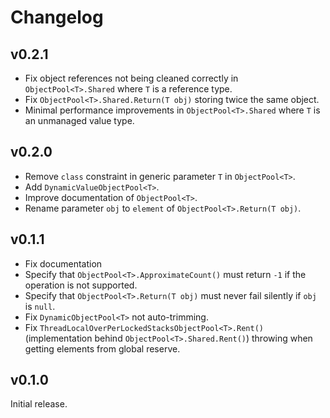 # Changelog

## v0.2.1
- Fix object references not being cleaned correctly in `ObjectPool<T>.Shared` where `T` is a reference type.
- Fix `ObjectPool<T>.Shared.Return(T obj)` storing twice the same object.
- Minimal performance improvements in `ObjectPool<T>.Shared` where `T` is an unmanaged value type.

## v0.2.0
- Remove `class` constraint in generic parameter `T` in `ObjectPool<T>`.
- Add `DynamicValueObjectPool<T>`. 
- Improve documentation of `ObjectPool<T>`.
- Rename parameter `obj` to `element` of `ObjectPool<T>.Return(T obj)`.

## v0.1.1
- Fix documentation
- Specify that `ObjectPool<T>.ApproximateCount()` must return `-1` if the operation is not supported.
- Specify that `ObjectPool<T>.Return(T obj)` must never fail silently if `obj` is `null`.
- Fix `DynamicObjectPool<T>` not auto-trimming.
- Fix `ThreadLocalOverPerLockedStacksObjectPool<T>.Rent()` (implementation behind `ObjectPool<T>.Shared.Rent()`) throwing when getting elements from global reserve.

## v0.1.0
Initial release.